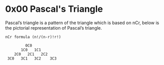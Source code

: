 # 0x00 Pascal's Triangle
Pascal’s triangle is a pattern of the triangle which is based on nCr, below is the pictorial representation of Pascal’s triangle.

`nCr formula (n!/(n-r)!r!)`

```
         0C0
       1C0   1C1
    2C0   2C1   2C2
 3C0   3C1   3C2    3C3
```